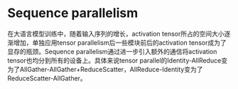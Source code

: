 # Sequence parallelism

在大语言模型训练中，随着输入序列的增长，activation tensor所占的空间大小逐渐增加，单独应用tensor parallelism后一些模块前后的activation tensor成为了显存的瓶颈。Sequence parallelism通过进一步引入额外的通信将activation tensor也均分到所有的设备上。具体来说tensor parallel的Identity-AllReduce变为了AllGather-AllGather+ReduceScatter，AllReduce-Identity变为了ReduceScatter-AllGather。
